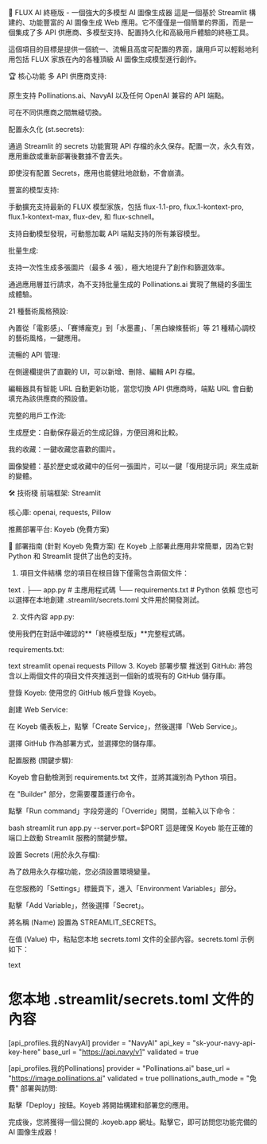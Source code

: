 🚀 FLUX AI 終極版 - 一個強大的多模型 AI 圖像生成器
這是一個基於 Streamlit 構建的、功能豐富的 AI 圖像生成 Web 應用。它不僅僅是一個簡單的界面，而是一個集成了多 API 供應商、多模型支持、配置持久化和高級用戶體驗的終極工具。

這個項目的目標是提供一個統一、流暢且高度可配置的界面，讓用戶可以輕鬆地利用包括 FLUX 家族在內的各種頂級 AI 圖像生成模型進行創作。

[<!-- 請替換為您自己的應用截圖 URL -->](https://thumbsnap.com/t/HTGHoE13.jpg)
🏆 核心功能
多 API 供應商支持:

原生支持 Pollinations.ai、NavyAI 以及任何 OpenAI 兼容的 API 端點。

可在不同供應商之間無縫切換。

配置永久化 (st.secrets):

通過 Streamlit 的 secrets 功能實現 API 存檔的永久保存。配置一次，永久有效，應用重啟或重新部署後數據不會丟失。

即使沒有配置 Secrets，應用也能健壯地啟動，不會崩潰。

豐富的模型支持:

手動擴充支持最新的 FLUX 模型家族，包括 flux-1.1-pro, flux.1-kontext-pro, flux.1-kontext-max, flux-dev, 和 flux-schnell。

支持自動模型發現，可動態加載 API 端點支持的所有兼容模型。

批量生成:

支持一次性生成多張圖片（最多 4 張），極大地提升了創作和篩選效率。

通過應用層並行請求，為不支持批量生成的 Pollinations.ai 實現了無縫的多圖生成體驗。

21 種藝術風格預設:

內置從「電影感」、「賽博龐克」到「水墨畫」、「黑白線條藝術」等 21 種精心調校的藝術風格，一鍵應用。

流暢的 API 管理:

在側邊欄提供了直觀的 UI，可以新增、刪除、編輯 API 存檔。

編輯器具有智能 URL 自動更新功能，當您切換 API 供應商時，端點 URL 會自動填充為該供應商的預設值。

完整的用戶工作流:

生成歷史：自動保存最近的生成記錄，方便回溯和比較。

我的收藏：一鍵收藏您喜歡的圖片。

圖像變體：基於歷史或收藏中的任何一張圖片，可以一鍵「復用提示詞」來生成新的變體。

🛠️ 技術棧
前端框架: Streamlit

核心庫: openai, requests, Pillow

推薦部署平台: Koyeb (免費方案)

🚀 部署指南 (針對 Koyeb 免費方案)
在 Koyeb 上部署此應用非常簡單，因為它對 Python 和 Streamlit 提供了出色的支持。

1. 項目文件結構
您的項目在根目錄下僅需包含兩個文件：

text
.
├── app.py               # 主應用程式碼
└── requirements.txt     # Python 依賴
您也可以選擇在本地創建 .streamlit/secrets.toml 文件用於開發測試。

2. 文件內容
app.py:

使用我們在對話中確認的**「終極模型版」**完整程式碼。

requirements.txt:

text
streamlit
openai
requests
Pillow
3. Koyeb 部署步驟
推送到 GitHub: 將包含以上兩個文件的項目文件夾推送到一個新的或現有的 GitHub 儲存庫。

登錄 Koyeb: 使用您的 GitHub 帳戶登錄 Koyeb。

創建 Web Service:

在 Koyeb 儀表板上，點擊「Create Service」，然後選擇「Web Service」。

選擇 GitHub 作為部署方式，並選擇您的儲存庫。

配置服務 (關鍵步驟):

Koyeb 會自動檢測到 requirements.txt 文件，並將其識別為 Python 項目。

在 "Builder" 部分，您需要覆蓋運行命令。

點擊「Run command」字段旁邊的「Override」開關，並輸入以下命令：

bash
streamlit run app.py --server.port=$PORT
這是確保 Koyeb 能在正確的端口上啟動 Streamlit 服務的關鍵步驟。

設置 Secrets (用於永久存檔):

為了啟用永久存檔功能，您必須設置環境變量。

在您服務的「Settings」標籤頁下，進入「Environment Variables」部分。

點擊「Add Variable」，然後選擇「Secret」。

將名稱 (Name) 設置為 STREAMLIT_SECRETS。

在值 (Value) 中，粘貼您本地 secrets.toml 文件的全部內容。secrets.toml 示例如下：

text
# 您本地 .streamlit/secrets.toml 文件的內容
[api_profiles.我的NavyAI]
provider = "NavyAI"
api_key = "sk-your-navy-api-key-here"
base_url = "https://api.navy/v1"
validated = true

[api_profiles.我的Pollinations]
provider = "Pollinations.ai"
base_url = "https://image.pollinations.ai"
validated = true
pollinations_auth_mode = "免費"
部署與訪問:

點擊「Deploy」按鈕。Koyeb 將開始構建和部署您的應用。

完成後，您將獲得一個公開的 .koyeb.app 網址。點擊它，即可訪問您功能完備的 AI 圖像生成器！

